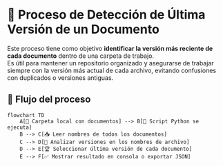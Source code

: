 # 📄 Proceso de Detección de Última Versión de un Documento

Este proceso tiene como objetivo **identificar la versión más reciente de cada documento** dentro de una carpeta de trabajo.  
Es útil para mantener un repositorio organizado y asegurarse de trabajar siempre con la versión más actual de cada archivo, evitando confusiones con duplicados o versiones antiguas.

## 🔄 Flujo del proceso

```mermaid
flowchart TD
    A[📂 Carpeta local con documentos] --> B[🔄 Script Python se ejecuta]
    B --> C[📥 Leer nombres de todos los documentos]
    C --> D[🔢 Analizar versiones en los nombres de archivo]
    D --> E[🏆 Seleccionar última versión de cada documento]
    E --> F[✅ Mostrar resultado en consola o exportar JSON]
```